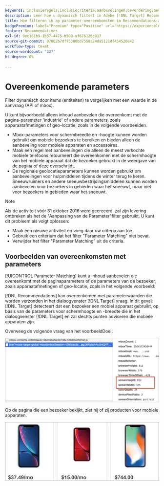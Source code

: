 ```yaml
---
keywords: inclusieregels;inclusiecriteria;aanbevelingen;bevordering;bevordering;dynamische filtering;dynamische;parameter aanpassing
description: Leer hoe u dynamisch filtert in Adobe [!DNL Target] Recommendations door items (entiteiten) te vergelijken met een waarde in de aanvraag (API of mbox).
title: Hoe filteren ik op parameter-overeenkomsten in Recommendations-activiteiten?
badgePremium: label="Premium" type="Positive" url="https://experienceleague.adobe.com/docs/target/using/introduction/intro.html?lang=en#premium newtab=true" tooltip="See what's included in Target Premium."
feature: Recommendations
exl-id: 9ec161b9-1b37-4475-b508-af676126c817
source-git-commit: 07062b7df75300bd7558a24da5121df454520e42
workflow-type: tm+mt
source-wordcount: '327'
ht-degree: 0%

---
```


# Overeenkomende parameters

Filter dynamisch door items (entiteiten) te vergelijken met een waarde in de aanvraag (API of mbox).

U kunt bijvoorbeeld alleen inhoud aanbevelen die overeenkomt met de pagina-parameter &#39;industrie&#39; of andere parameters, zoals apparaatafmetingen of geo-locatie, zoals in de volgende voorbeelden.

* Mbox-parameters voor schermbreedte en -hoogte kunnen worden gebruikt om mobiele bezoekers te bereiken en bieden alleen de aanbeveling voor mobiele apparaten en accessoires.
* Maak een regel met aanbevelingen die alleen de meest verkochte mobiele telefoons retourneert die overeenkomen met de schermhoogte van het mobiele apparaat dat de bezoeker gebruikt in de weergave van de pagina of deze overschrijdt.
* De regionale geolocatieparameters kunnen worden gebruikt om aanbevelingen voor hulpmiddelen tijdens de winter terug te keren. Sneeuwruimers en andere sneeuwbestrijdingsmiddelen kunnen worden aanbevolen voor bezoekers in gebieden waar het sneeuwt, maar niet voor bezoekers in gebieden waar het sneeuwt.

>[!NOTE]
>
>Als de activiteit vóór 31 oktober 2016 werd gecreeerd, zal zijn levering ontbreken als het de &quot;Aanpassing van de Parameter&quot;filter gebruikt. U kunt dit probleem als volgt oplossen:
>
>* Maak een nieuwe activiteit en voeg daar uw criteria aan toe.
>* Gebruik een criterium dat het filter &quot;Parameter Matching&quot; niet bevat.
>* Verwijder het filter &quot;Parameter Matching&quot; uit de criteria.


## Voorbeelden van overeenkomsten met parameters

[!UICONTROL Parameter Matching] kunt u inhoud aanbevelen die overeenkomt met de paginaparameters of de parameters van de bezoeker, zoals apparaatafmetingen of geo-locatie, zoals in het volgende voorbeeld:

[!DNL Recommendations] kan overeenkomen met parameterwaarden die worden verzonden in het dialoogvenster [!DNL Target] vraag. In dit geval: [!DNL Target] detecteert dat een bezoeker een mobiel apparaat gebruikt, op basis van de parameters voor schermhoogte en -breedte die in het dialoogvenster [!DNL Target] en zal slechts punten adviseren die mobiele apparaten zijn.

Overweeg de volgende vraag van het voorbeeldDoel:

![Doeloproep](/help/main/c-recommendations/c-algorithms/assets/example-target-call-2.png)

Op de pagina die een bezoeker bekijkt, ziet hij of zij producten voor mobiele apparaten.

![Mobiele apparaten](/help/main/c-recommendations/c-algorithms/assets/phones.png)
